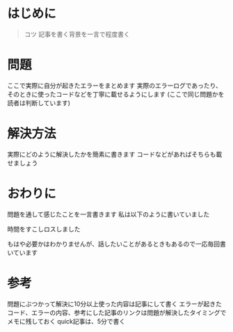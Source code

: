 # はじめに
> コツ
    記事を書く背景を一言で程度書く

# 問題
ここで実際に自分が起きたエラーをまとめます
実際のエラーログであったり、そのときに使ったコードなどを丁寧に載せるようにします
(ここで同じ問題かを読者は判断しています)

# 解決方法
実際にどのように解決したかを簡素に書きます
コードなどがあればそちらも載せましょう

# おわりに
問題を通して感じたことを一言書きます
私は以下のように書いていました

時間をすこしロスしました

もはや必要かはわかりませんが、話したいことがあるときもあるので一応毎回書いています

# 参考
問題にぶつかって解決に10分以上使った内容は記事にして書く
エラーが起きたコード、エラーの内容、参考にした記事のリンクは問題が解決したタイミングでメモに残しておく
quick記事は、5分で書く

